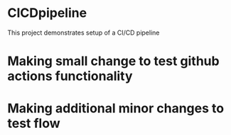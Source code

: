 # CICDpipeline
This project demonstrates setup of a CI/CD pipeline

# Making small change to test github actions functionality

# Making additional minor changes to test flow
